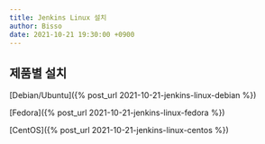 ```yaml
---
title: Jenkins Linux 설치
author: Bisso
date: 2021-10-21 19:30:00 +0900
---
```


## 제품별 설치

[Debian/Ubuntu]({% post_url 2021-10-21-jenkins-linux-debian %})

[Fedora]({% post_url 2021-10-21-jenkins-linux-fedora %})

[CentOS]({% post_url 2021-10-21-jenkins-linux-centos %})